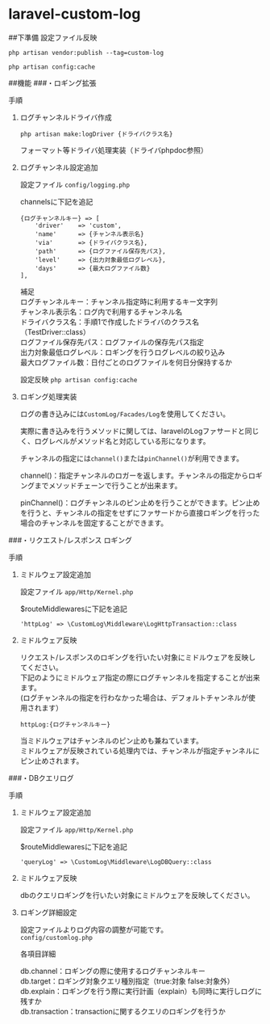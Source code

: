 # laravel-custom-log
##下準備
設定ファイル反映

`php artisan vendor:publish --tag=custom-log`

`php artisan config:cache`

##機能
###・ロギング拡張

手順

1. ログチャンネルドライバ作成

   `php artisan make:logDriver {ドライバクラス名}`
   
   フォーマット等ドライバ処理実装（ドライバphpdoc参照）
    
1. ログチャンネル設定追加
    
    設定ファイル  `config/logging.php`
    
    channelsに下記を追記
    ```
    {ログチャンネルキー} => [  
        'driver'    => 'custom',
        'name'      => {チャンネル表示名}
        'via'       => {ドライバクラス名},  
        'path'      => {ログファイル保存先パス},
        'level'     => {出力対象最低ログレベル},
        'days'      => {最大ログファイル数}
    ],
    ```
   補足  
   ログチャンネルキー：チャンネル指定時に利用するキー文字列  
   チャンネル表示名：ログ内で利用するチャンネル名  
   ドライバクラス名：手順1で作成したドライバのクラス名（TestDriver::class）  
   ログファイル保存先パス：ログファイルの保存先パス指定  
   出力対象最低ログレベル：ロギングを行うログレベルの絞り込み  
   最大ログファイル数：日付ごとのログファイルを何日分保持するか
   
   設定反映  `php artisan config:cache`
   
1. ロギング処理実装

    ログの書き込みには`CustomLog/Facades/Log`を使用してください。
    
    実際に書き込みを行うメソッドに関しては、laravelのLogファサードと同じく、ログレベルがメソッド名と対応している形になります。
    
    チャンネルの指定には`channel()`または`pinChannel()`が利用できます。
    
    channel()：指定チャンネルのロガーを返します。チャンネルの指定からロギングまでメソッドチェーンで行うことが出来ます。
    
    pinChannel()：ログチャンネルのピン止めを行うことができます。ピン止めを行うと、チャンネルの指定をせずにファサードから直接ロギングを行った場合のチャンネルを固定することができます。


###・リクエスト/レスポンス ロギング

手順

1. ミドルウェア設定追加

    設定ファイル `app/Http/Kernel.php`
    
    $routeMiddlewaresに下記を追記
    
    `'httpLog' => \CustomLog\Middleware\LogHttpTransaction::class`
    
1. ミドルウェア反映

    リクエスト/レスポンスのロギングを行いたい対象にミドルウェアを反映してください。  
    下記のようにミドルウェア指定の際にログチャンネルを指定することが出来ます。  
    (ログチャンネルの指定を行わなかった場合は、デフォルトチャンネルが使用されます）
    
    `httpLog:{ログチャンネルキー}`
    
    当ミドルウェアはチャンネルのピン止めも兼ねています。  
    ミドルウェアが反映されている処理内では、チャンネルが指定チャンネルにピン止めされます。
    
    
###・DBクエリログ    

手順

1. ミドルウェア設定追加

    設定ファイル `app/Http/Kernel.php`
    
    $routeMiddlewaresに下記を追記
    
    `'queryLog' => \CustomLog\Middleware\LogDBQuery::class`
    
1. ミドルウェア反映

    dbのクエリロギングを行いたい対象にミドルウェアを反映してください。  

1. ロギング詳細設定
    
    設定ファイルよりログ内容の調整が可能です。  
    `config/customlog.php`
    
    各項目詳細
    
    db.channel：ロギングの際に使用するログチャンネルキー  
    db.target：ロギング対象クエリ種別指定（true:対象 false:対象外）  
    db.explain：ロギングを行う際に実行計画（explain）も同時に実行しログに残すか  
    db.transaction：transactionに関するクエリのロギングを行うか

    
